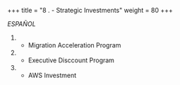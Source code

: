 +++ 
title = "8 . - Strategic Investments" 
weight = 80
+++

*ESPAÑOL*

1. - Migration Acceleration Program
2. - Executive Disccount Program
3. - AWS Investment